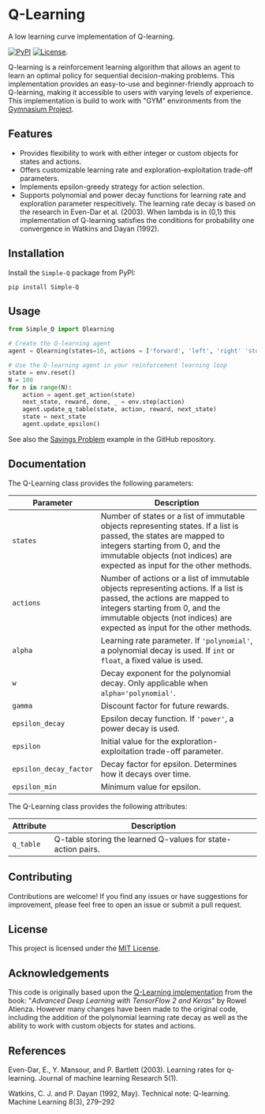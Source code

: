 # Q-Learning

A low learning curve implementation of Q-learning.

[![PyPI](https://img.shields.io/pypi/v/qlearning)](https://pypi.org/project/Simple-Q/)
[![License](https://img.shields.io/pypi/l/qlearning)](https://github.com/Nesta-gitU/Simple-Q/blob/main/Simple_Q/LICENSE).

Q-learning is a reinforcement learning algorithm that allows an agent to learn an optimal policy for sequential decision-making problems. This implementation provides an easy-to-use and beginner-friendly approach to Q-learning, making it accessible to users with varying levels of experience. This implementation is build to work with "GYM" environments from the [Gymnasium Project](https://gymnasium.farama.org/).

## Features

- Provides flexibility to work with either integer or custom objects for states and actions.
- Offers customizable learning rate and exploration-exploitation trade-off parameters.
- Implements epsilon-greedy strategy for action selection.
- Supports polynomial and power decay functions for learning rate and exploration parameter respecitively. 
  The learning rate decay is based on the research in Even-Dar et al. (2003). When lambda is in (0,1) this implementation of Q-learning satisfies the conditions for probability one convergence in Watkins and Dayan (1992).

## Installation

Install the `Simple-Q` package from PyPI:

```shell
pip install Simple-Q
```

## Usage

```python
from Simple_Q import Qlearning

# Create the Q-learning agent
agent = Qlearning(states=10, actions = ['forward', 'left', 'right' 'stop'])

# Use the Q-learning agent in your reinforcement learning loop
state = env.reset()
N = 100
for n in range(N):
    action = agent.get_action(state)
    next_state, reward, done, _ = env.step(action)
    agent.update_q_table(state, action, reward, next_state)
    state = next_state
    agent.update_epsilon()
```

See also the [Savings Problem](https://github.com/Nesta-gitU/Simple-Q/tree/main/SavingsProblem) example in the GitHub repository.

## Documentation

The Q-Learning class provides the following parameters:

| Parameter             | Description                                                  |
|-----------------------|--------------------------------------------------------------|
| `states`              | Number of states or a list of immutable objects representing states. If a list is passed, the states are mapped to integers starting from 0, and the immutable objects (not indices) are expected as input for the other methods. |
| `actions`             | Number of actions or a list of immutable objects representing actions. If a list is passed, the actions are mapped to integers starting from 0, and the immutable objects (not indices) are expected as input for the other methods. |
| `alpha`               | Learning rate parameter. If `'polynomial'`, a polynomial decay is used. If `int` or `float`, a fixed value is used. |
| `w`                   | Decay exponent for the polynomial decay. Only applicable when `alpha='polynomial'`. |
| `gamma`               | Discount factor for future rewards.                          |
| `epsilon_decay`       | Epsilon decay function. If `'power'`, a power decay is used. |
| `epsilon`             | Initial value for the exploration-exploitation trade-off parameter. |
| `epsilon_decay_factor`| Decay factor for epsilon. Determines how it decays over time. |
| `epsilon_min`         | Minimum value for epsilon.                                   |

The Q-Learning class provides the following attributes:

| Attribute  | Description                                                  |
|------------|--------------------------------------------------------------|
| `q_table`  | Q-table storing the learned Q-values for state-action pairs. |

## Contributing

Contributions are welcome! If you find any issues or have suggestions for improvement, please feel free to open an issue or submit a pull request.

## License

This project is licensed under the [MIT License](https://github.com/Nesta-gitU/Simple-Q/blob/main/Simple_Q/LICENSE).

## Acknowledgements

This code is originally based upon the [Q-Learning implementation](https://github.com/PacktPublishing/Advanced-Deep-Learning-with-Keras/blob/master/chapter9-drl/q-learning-9.3.1.py) from the book: "*Advanced Deep Learning with TensorFlow 2 and Keras*" by Rowel Atienza. However many changes have been made to the original code, including the addition of the polynomial learning rate decay as well as the ability to work with custom objects for states and actions. 

## References
Even-Dar, E., Y. Mansour, and P. Bartlett (2003). Learning rates for q-learning. Journal of machine
learning Research 5(1).

Watkins, C. J. and P. Dayan (1992, May). Technical note: Q-learning. Machine Learning 8(3),
279–292
